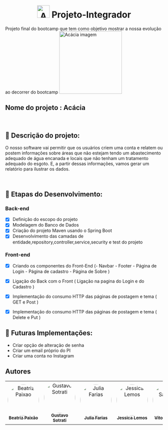 
<h1 align="center"><img src="https://i.imgur.com/naMlP9S.png" alt="Acácia logo" width="40" > Projeto-Integrador</h1>
Projeto final do bootcamp que tem como objetivo mostrar a nossa evolução ao decorrer do bootcamp


<img src="https://static3.depositphotos.com/1007115/242/i/950/depositphotos_2429922-stock-photo-acacia-blossom.jpg" alt="Acácia imagem" width="200" heigth= "200">
<h2>Nome do projeto : Acácia</h2> <br>

## :memo: Descrição do projeto:
<p>O nosso software vai permitir que os usuários criem uma conta e relatem ou postem informações sobre áreas que não estejam tendo um abastecimento adequado de água encanada e locais que não tenham um tratamento adequado do esgoto. E, a partir dessas informações, vamos gerar um relatório para ilustrar os dados.</p><br>

## :wrench: Etapas do Desenvolvimento:
   ### Back-end
   
- [x] Definição do escopo do projeto
- [x] Modelagem do Banco de Dados
- [x] Criação do projeto Maven usando o Spring Boot
- [x] Desenvolvimento das camadas de entidade,repository,controller,service,security e test do projeto
  
### Front-end

   
- [x] Criando os componentes do Front-End (- Navbar 
                                           - Footer
                                           - Página de Login
                                           - Página de cadastro
                                           - Página de Sobre )
- [x] Ligação do Back com o Front ( Ligação na pagina do Login e do Cadastro )
- [x] Implementação do consumo HTTP das páginas de postagem e tema ( GET e Post )
- [x] Implementação do consumo HTTP das páginas de postagem e tema ( Delete e Put )
   
   
 ## :rocket: Futuras Implementações:
   - Criar opção de alteração de senha 
   - Criar um email próprio  do PI
   - Criar uma conta no Instagram

  
## Autores

<table>
  <tr>
    <td align="center"><a href="https://github.com/biiah-paixao"><img style="border-radius: 50%;" src="https://avatars.githubusercontent.com/u/88353298?v=4" width="100px;" alt="Beatriz Paixao"/><br /><sub><b>Beatriz Paixão </b></sub></a><br/></td>
    <td align="center"><a href="https://github.com/Guzius"><img style="border-radius: 50%;" src="https://avatars.githubusercontent.com/u/89790032?v=4" width="100px;" alt="Gustavo Sotrati"/><br /><sub><b>Gustavo Sotrati </b></sub></a><br/></td> 
    <td align="center"><a href="https://github.com/JuliaMoonCrystal"><img style="border-radius: 50%;" src="https://avatars.githubusercontent.com/u/47614833?v=4" width="100px;" alt="Julia Farias"/><br /><sub><b>Julia Farias</b></sub></a><br/></td> 
    <td align="center"><a href="https://github.com/Jessicalemosgomes"><img style="border-radius: 50%;" src="https://avatars.githubusercontent.com/u/86704425?v=4" width="100px;" alt="Jessica Lemos"/><br /><sub><b>Jessica Lemos</b></sub></a><br/></td> 
     <td align="center"><a href="https://github.com/vitorcool45"><img style="border-radius: 50%;" src="https://avatars.githubusercontent.com/u/88987516?v=4" width="100px;" alt="Vitor Santana"/><br /><sub><b>Vitor Santana</b></sub></a><br/></td> 
